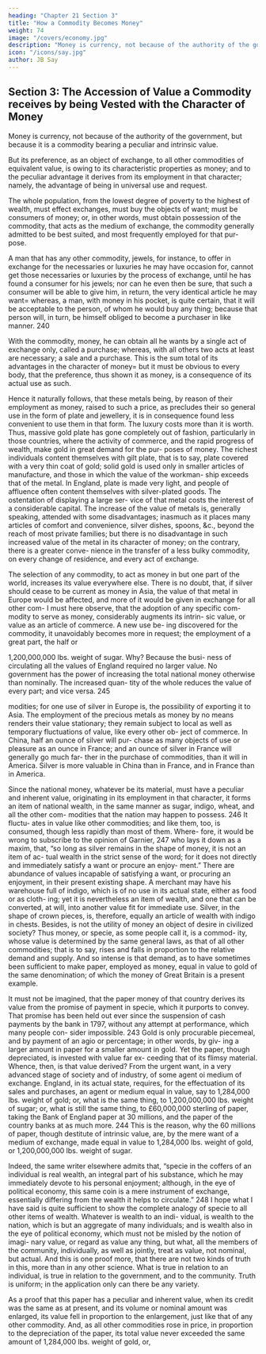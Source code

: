 ```yaml
---
heading: "Chapter 21 Section 3"
title: "How a Commodity Becomes Money"
weight: 74
image: "/covers/economy.jpg"
description: "Money is currency, not because of the authority of the government, but because it is a commodity bearing a peculiar and intrinsic value."
icon: "/icons/say.jpg"
author: JB Say
---
```




## Section 3: The Accession of Value a Commodity receives by being Vested with the Character of Money

Money is currency, not because of the authority of the government, but because it is a commodity bearing a peculiar and intrinsic value. 

But its preference, as an object of exchange, to all other commodities of equivalent value, is owing to its
characteristic properties as money; and to the peculiar advantage it derives from its employment in that character;
namely, the advantage of being in universal use and request.

The whole population, from the lowest degree of poverty to the highest of wealth, must effect exchanges, must buy the
objects of want; must be consumers of money; or, in other words, must obtain possession of the commodity, that acts as
the medium of exchange, the commodity generally admitted to be best suited, and most frequently employed for that pur-
pose. 

A man that has any other commodity, jewels, for instance, to offer in exchange for the necessaries or luxuries he may have occasion for, cannot get those necessaries or luxuries by the process of exchange, until he has found a consumer for his jewels; nor can he even then be sure, that such a consumer will be able to give him, in return, the very identical article he may want= whereas, a man, with money in his
pocket, is quite certain, that it will be acceptable to the person, of whom he would buy any thing; because that person
will, in turn, be himself obliged to become a purchaser in like
manner. 240 

With the commodity, money, he can obtain all he wants by a single act of exchange only, called a purchase; whereas, with all others two acts at least are necessary; a sale and a purchase. This is the sum total of its advantages in the
character of money= but it must be obvious to every body,
that the preference, thus shown it as money, is a consequence
of its actual use as such.

Hence it naturally follows, that these metals being, by reason of their employment as money, raised to such a price, as precludes their so general use in the form of plate and jewellery,
it is in consequence found less convenient to use them in that
form. The luxury costs more than it is worth. Thus, massive
gold plate has gone completely out of fashion, particularly in
those countries, where the activity of commerce, and the rapid
progress of wealth, make gold in great demand for the pur-
poses of money. The richest individuals content themselves
with gilt plate, that is to say, plate covered with a very thin
coat of gold; solid gold is used only in smaller articles of
manufacture, and those in which the value of the workman-
ship exceeds that of the metal. In England, plate is made very
light, and people of affluence often content themselves with
silver-plated goods. The ostentation of displaying a large ser-
vice of that metal costs the interest of a considerable capital.
The increase of the value of metals is, generally speaking,
attended with some disadvantages; inasmuch as it places many
articles of comfort and convenience, silver dishes, spoons,
&c., beyond the reach of most private families; but there is
no disadvantage in such increased value of the metal in its
character of money; on the contrary, there is a greater conve-
nience in the transfer of a less bulky commodity, on every
change of residence, and every act of exchange.

The selection of any commodity, to act as money in but one part of the world, increases its value everywhere else. There
is no doubt, that, if silver should cease to be current as money
in Asia, the value of that metal in Europe would be affected,
and more of it would be given in exchange for all other com-
I must here observe, that the adoption of any specific com-
modity to serve as money, considerably augments its intrin-
sic value, or value as an article of commerce. A new use be-
ing discovered for the commodity, it unavoidably becomes
more in request; the employment of a great part, the half or


1,200,000,000 lbs. weight of sugar. Why? Because the busi-
ness of circulating all the values of England required no larger
value. No government has the power of increasing the total
national money otherwise than nominally. The increased quan-
tity of the whole reduces the value of every part; and vice
versa. 245

modities; for one use of silver in Europe is, the possibility of
exporting it to Asia.
The employment of the precious metals as money by no means
renders their value stationary; they remain subject to local as
well as temporary fluctuations of value, like every other ob-
ject of commerce. In China, half an ounce of silver will pur-
chase as many objects of use or pleasure as an ounce in France;
and an ounce of silver in France will generally go much far-
ther in the purchase of commodities, than it will in America.
Silver is more valuable in China than in France, and in France than in America.

Since the national money, whatever be its material, must have
a peculiar and inherent value, originating in its employment
in that character, it forms an item of national wealth, in the
same manner as sugar, indigo, wheat, and all the other com-
modities that the nation may happen to possess. 246 It fluctu-
ates in value like other commodities; and like them, too, is
consumed, though less rapidly than most of them. Where-
fore, it would be wrong to subscribe to the opinion of
Garnier, 247 who lays it down as a maxim, that, “so long as
silver remains in the shape of money, it is not an item of ac-
tual wealth in the strict sense of the word; for it does not
directly and immediately satisfy a want or procure an enjoy-
ment.” There are abundance of values incapable of satisfying
a want, or procuring an enjoyment, in their present existing
shape. A merchant may have his warehouse full of indigo,
which is of no use in its actual state, either as food or as cloth-
ing; yet it is nevertheless an item of wealth, and one that can
be converted, at will, into another value fit for immediate
use. Silver, in the shape of crown pieces, is, therefore, equally
an article of wealth with indigo in chests. Besides, is not the
utility of money an object of desire in civilized society?
Thus money, or specie, as some people call it, is a commod-
ity, whose value is determined by the same general laws, as
that of all other commodities; that is to say, rises and falls in
proportion to the relative demand and supply. And so intense
is that demand, as to have sometimes been sufficient to make
paper, employed as money, equal in value to gold of the same
denomination; of which the money of Great Britain is a present
example.

It must not be imagined, that the paper money of that country
derives its value from the promise of payment in specie, which
it purports to convey. That promise has been held out ever
since the suspension of cash payments by the bank in 1797,
without any attempt at performance, which many people con-
sider impossible. 243 Gold is only procurable piecemeal, and
by payment of an agio or percentage; in other words, by giv-
ing a larger amount in paper for a smaller amount in gold. Yet
the paper, though depreciated, is invested with value far ex-
ceeding that of its flimsy material. Whence, then, is that value
derived? From the urgent want, in a very advanced stage of
society and of industry, of some agent oi medium of exchange.
England, in its actual state, requires, for the effectuation of
its sales and purchases, an agent or medium equal in value,
say to 1,284,000 lbs. weight of gold; or, what is the same
thing, to 1,200,000,000 lbs. weight of sugar; or, what is still
the same thing, to £60,000,000 sterling of paper, taking the
Bank of England paper at 30 millions, and the paper of the
country banks at as much more. 244 This is the reason, why the
60 millions of paper, though destitute of intrinsic value, are,
by the mere want of a medium of exchange, made equal in
value to 1,284,000 lbs. weight of gold, or 1,200,000,000 lbs.
weight of sugar.

Indeed, the same writer elsewhere admits that, “specie in the
coffers of an individual is real wealth, an integral part of his
substance, which he may immediately devote to his personal
enjoyment; although, in the eye of political economy, this same
coin is a mere instrument of exchange, essentially differing
from the wealth it helps to circulate.” 248 I hope what I have
said is quite sufficient to show the complete analogy of specie
to all other items of wealth. Whatever is wealth to an indi-
vidual, is wealth to the nation, which is but an aggregate of
many individuals; and is wealth also in the eye of political
economy, which must not be misled by the notion of imagi-
nary value, or regard as value any thing, but what, all the
members of the community, individually, as well as jointly,
treat as value, not nominal, but actual. And this is one proof
more, that there are not two kinds of truth in this, more than
in any other science. What is true in relation to an individual,
is true in relation to the government, and to the community.
Truth is uniform; in the application only can there be any
variety.

As a proof that this paper has a peculiar and inherent value,
when its credit was the same as at present, and its volume or
nominal amount was enlarged, its value fell in proportion to
the enlargement, just like that of any other commodity. And,
as all other commodities rose in price, in proportion to the
depreciation of the paper, its total value never exceeded the
same amount of 1,284,000 lbs. weight of gold, or,
